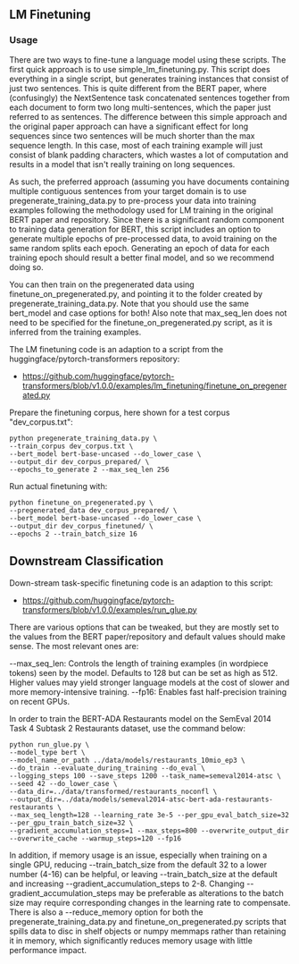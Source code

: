 ## LM Finetuning

### Usage

There are two ways to fine-tune a language model using these scripts. The first quick approach is to use simple_lm_finetuning.py. This script does everything in a single script, but generates training instances that consist of just two sentences. This is quite different from the BERT paper, where (confusingly) the NextSentence task concatenated sentences together from each document to form two long multi-sentences, which the paper just referred to as sentences. The difference between this simple approach and the original paper approach can have a significant effect for long sequences since two sentences will be much shorter than the max sequence length. In this case, most of each training example will just consist of blank padding characters, which wastes a lot of computation and results in a model that isn't really training on long sequences.

As such, the preferred approach (assuming you have documents containing multiple contiguous sentences from your target domain is to use pregenerate_training_data.py to pre-process your data into training examples following the methodology used for LM training in the original BERT paper and repository. Since there is a significant random component to training data generation for BERT, this script includes an option to generate multiple epochs of pre-processed data, to avoid training on the same random splits each epoch. Generating an epoch of data for each training epoch should result a better final model, and so we recommend doing so.

You can then train on the pregenerated data using finetune_on_pregenerated.py, and pointing it to the folder created by pregenerate_training_data.py. Note that you should use the same bert_model and case options for both! Also note that max_seq_len does not need to be specified for the finetune_on_pregenerated.py script, as it is inferred from the training examples.

The LM finetuning code is an adaption to a script from the huggingface/pytorch-transformers repository:
* https://github.com/huggingface/pytorch-transformers/blob/v1.0.0/examples/lm_finetuning/finetune_on_pregenerated.py

Prepare the finetuning corpus, here shown for a test corpus "dev_corpus.txt":

    python pregenerate_training_data.py \
    --train_corpus dev_corpus.txt \
    --bert_model bert-base-uncased --do_lower_case \
    --output_dir dev_corpus_prepared/ \
    --epochs_to_generate 2 --max_seq_len 256


Run actual finetuning with:

    python finetune_on_pregenerated.py \
    --pregenerated_data dev_corpus_prepared/ \
    --bert_model bert-base-uncased --do_lower_case \
    --output_dir dev_corpus_finetuned/ \
    --epochs 2 --train_batch_size 16
    
## Downstream Classification

Down-stream task-specific finetuning code is an adaption to this script:
* https://github.com/huggingface/pytorch-transformers/blob/v1.0.0/examples/run_glue.py

There are various options that can be tweaked, but they are mostly set to the values from the BERT paper/repository and default values should make sense. The most relevant ones are:

--max_seq_len: Controls the length of training examples (in wordpiece tokens) seen by the model. Defaults to 128 but can be set as high as 512. Higher values may yield stronger language models at the cost of slower and more memory-intensive training.
--fp16: Enables fast half-precision training on recent GPUs.

In order to train the BERT-ADA Restaurants model on the SemEval 2014 Task 4 Subtask 2
Restaurants dataset, use the command below:
    
    python run_glue.py \ 
    --model_type bert \
    --model_name_or_path ../data/models/restaurants_10mio_ep3 \
    --do_train --evaluate_during_training --do_eval \
    --logging_steps 100 --save_steps 1200 --task_name=semeval2014-atsc \
    --seed 42 --do_lower_case \
    --data_dir=../data/transformed/restaurants_noconfl \
    --output_dir=../data/models/semeval2014-atsc-bert-ada-restaurants-restaurants \
    --max_seq_length=128 --learning_rate 3e-5 --per_gpu_eval_batch_size=32 --per_gpu_train_batch_size=32 \
    --gradient_accumulation_steps=1 --max_steps=800 --overwrite_output_dir --overwrite_cache --warmup_steps=120 --fp16

In addition, if memory usage is an issue, especially when training on a single GPU, reducing --train_batch_size from the default 32 to a lower number (4-16) can be helpful, or leaving --train_batch_size at the default and increasing --gradient_accumulation_steps to 2-8. Changing --gradient_accumulation_steps may be preferable as alterations to the batch size may require corresponding changes in the learning rate to compensate. There is also a --reduce_memory option for both the pregenerate_training_data.py and finetune_on_pregenerated.py scripts that spills data to disc in shelf objects or numpy memmaps rather than retaining it in memory, which significantly reduces memory usage with little performance impact.